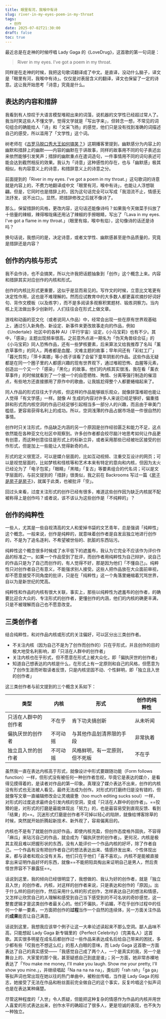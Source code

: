 ```yaml
---
title: 眼里有河，我喉中有诗
slug: river-in-my-eyes-poem-in-my-throat
tags:
  - 创作
date: 2025-07-02T21:30:00
draft: false
toc: true
---
```


最近总是在走神的时候哼唱 Lady Gaga 的《LoveDrug》，这首歌的第一句词是：

> River in my eyes. I've got a poem in my throat.

同样是在走神的时候，我把这句歌词翻译成了中文。是直译，没动什么脑子，译文是「眼里有河，我喉中有诗」。仅仅是对表层含义的翻译，译文也保留了一定的诗意。这让我开始思考「诗意」究竟是什么。<!--more-->

## 表达的内容和措辞

我看到有人惊叹于大语言模型堆砌出来的词藻，说机器的文学性已经超过常人了。我当时笑这些人不懂文学，觉得文学就是「写出字来」，但转念一想，不常见的词句组合的确能给人「诗」和「文采飞扬」的感觉，他们只是没有找到准确的词描述自己的感受，所以滥用了「文学性」这个词。

树老师在《[古罗马脱口秀大王如何搞笑？](https://podcasts.apple.com/cn/podcast/%E7%8B%AC%E6%A0%91%E4%B8%8D%E6%88%90%E6%9E%97/id1711052890?i=1000712382830)》这期播客里提到，幽默感分为内容上的幽默和措辞上的幽默——内容的幽默在于讲故事，同样的故事用不同的句子表述出来依然能够引发笑声；措辞的幽默重点在遣词造句，一件事情用不同的词句表述可能会达到截然相反的效果。我认为「诗意」这种感性的存在，也与「幽默感」极其相似，有内容意义上的诗意，和措辞意义上的诗意之分。

前面提到的「River in my eyes. I've got a poem in my throat.」这句歌词的诗意就是内容上的，不费力地翻译成中文「眼里有河，喉中有诗」，也能让人浮想联翩。但是，它同时也是措辞上的，因为这句话完全可以写成「我泪流不止，情感无法抒发，说不出口」。显然，把措辞修改之后就不像诗了。

那么，保留措辞的风格，更改内容，这句话还能像诗吗？如果我今天做菜手抖放了十倍量的辣椒，辣得喉咙痛还用沾了辣椒的手擦眼睛，写出了「Lava in my eyes. I've got a flame in my throat.」（眼里有熔，喉中有焰），这句像诗的话还是诗吗？

换句话说，我想问的是，决定诗意，或者文学性、幽默感甚至是作品质量的，究竟是措辞还是内容？

## 创作的内核与形式

我不会作诗，也不会搞笑，所以允许我把话题抽象到「创作」这个概念上来。内容和措辞其实对应创作的内核和形式。

创作的内核比形式更重要，这似乎是显而易见的。写作文的时候，立意比文笔更有决定性作用，这也是不难理解的。然而应试教育中的大多数人都更喜欢摘抄好词好句、背作文模板（以及练字），而不是多阅读多观察积累题材、锻炼洞察力。当内核上无法做出多少创新时，人们往往会在形式上做文章。

游戏和动画的亚文化（或者说同人作品）中，经常会出现一些在原有世界观基础上，通过引入新角色、新设定、新事件来更改故事走向的作品，例如《Undertale》社区中的各种 AU（平行宇宙）设定，《小马宝莉》也有不少。其中，「感染」主题出现频率很高。之前意外点进一期名为「伪天角兽综合征」的《小马宝莉》同人恐怖作品，还有一些梦核要素，后来算法又给我推荐了名叫「薰衣草事件」的同人，两者都是血腥、灾难主题的故事；早年间还有「彩虹工厂」「暮光剪剪」「萍卡美娜」等小孩子误看了会留下童年阴影的作品。这些作品无疑都是在同一个圈子里的人都感兴趣的现有世界观下，通过堆砌恐怖、血腥等元素，创造出一个又一个「感染」「黑化」的故事。他们的内核其实很浅，我在看「薰衣草事件」的时候就看到了一个接一个的自愿牺牲、殉情、分离等强行制造的催泪点，有些地方还直接挪用了原作中的歌曲，让我尴尬得整个人都要蜷缩起来了。

同人作品的形式往往大于内核，但这样的作品能够娱乐观众，就像辞藻堆砌也能让人觉得「有文学感」一样。就像 AI 生成的内容对许多人来说已经足够好，偏重措辞和形式而内核空洞的作品已经足够引起相当多一部分人的兴趣，而且由于审美门槛低，更容易获得名利上的成功。所以，空洞浅薄的作品占据市场是一件很自然的事情。

创作时只关注形式，作品缺乏内涵的另一个原因是创作经验匮乏和能力不足，这点依然能在各种亚文化社区中观察到。许多创作者都会绞尽脑汁地思考如何让作品更有创意，而这种创意往往是形式上的标新立异，或者采用那些已经被社区接受的创作形式，但是加上一些能让人觉得新奇的点。

形式的定义很宽泛，可以是媒介层面的，比如互动视频、注重交互设计的网页；可以是视觉层面的，比如梦核和怪核等和艺术本来有特定的意向和内核，但因为太火已经沦为了「电子包浆」「眼睛」「黑暗」「复古」等要素组合的代名词；可以是文字层面的，与前文提到的「措辞」很类似，我之前在 Backrooms 写过一篇《[房子是房子是房子](https://backrooms-wiki-cn.wikidot.com/level-c-646)》，就属于此类，也被批评「空」。

回过头来看，过度关注形式的创作已经有很多，难道这些创作因为缺乏内核就不配被称得上是创作吗？或者说，该不该认为这些创作是「不纯粹的」？

## 创作的纯粹性

一些人，尤其是一些自视清高的文人和爱掉书袋的文艺青年，总是强调「纯粹性」这个概念。一般来说，创作是纯粹的，就意味着创作者是自发且独立地进行创作的，不是为了追名逐利，不希望被世俗的、肮脏的东西玷污。

纯粹性这个概念很多时候成了水平低下的遮羞布，我认为它完全不应该作为评价作品的标准之一。如果一个作品受到了批评，而创作者用纯粹性为自己辩护，说自己的作品只是为了自己而创作的，有人觉得不好，那是因为他们「不懂自己」。纯粹性只对创作者自己有意义，不能强求别人接受。这些人把作品放在大众面前审视，却不愿意接受不同角度的批评，只是在「纯粹性」这一个角落里蜷缩着咒骂世界，自以为是新世纪的梵高。

纯粹性和作品的内核有很大关联，事实上，那些以纯粹性为遮羞布的创作者，的确要比迎合大众的、专注形式的创作者，更懂创作的内涵，他们的内核的确更丰满，只是不被理解而自己也不愿意改变。

## 三类创作者

结合纯粹性，和对作品内核或形式的关注偏好，可以区分出三类创作者。

- 不关注内核（因为自己不是为了创作而创作的）只在乎形式，并且创作的目的极大地受名利影响，即「只活在人群中的创作者」
- 关注内核也在乎形式，但不愿意在形式上被大众化，即「偏执厌世的创作者」
- 知道自己想表达的内核是什么，在形式上有一定原则和自己的风格，但愿意为了创作生涯而听取读者反馈，只是内核坚固不动、个性鲜明，即「独立且入世的创作者」

这三类创作者与前文提到的三个概念关系如下：

| 类型         | 内核   | 形式              | 创作的纯粹性 |
| ---------- | ---- | --------------- | ------ |
| 只活在人群中的创作者 | 不在乎  | 肯下功夫搞创新         | 从未听闻   |
| 偏执厌世的创作者   | 不可动摇 | 与其他作品划清界限的手段    | 非常执着   |
| 独立且入世的创作者  | 不可动摇 | 风格鲜明，有一定原则，但不死板 | 不在乎    |

虽然我一直在表达内核高于形式，就像设计中形式要跟随功能（Form follows function）一样，但形式没有被任何一种创作者忽视，毕竟它是表达的媒介，是看得见摸得着的，是读者对作品的第一印象。真理没了媒介表达不出来，创作的内核没有形式也无法被人看见，最终无法成为创作。对形式的打磨终归是没有错的，但就像写文章一直编辑修改会让灵魂疲惫（too much editing sucks soul）一样，对形式的过度追求最终会引发内核的空洞，变成「只活在人群中的创作者」。==狡猾的是，对形式的打磨是最能体现出「努力」的，也是最容易受到直观反馈、看到「结果」的==。沉迷形式打磨是创作者不可掉以轻心的陷阱，就像给博客除草的时候，突然就开始折腾起新技术、新外观了，容易偏离目的。

内核也不是有了就能创作出好作品，即使内核充盈，但创作态度格外固执，不容得「麻瓜」来玷污自己的作品，就会成为「偏执厌世的创作者」。更何况，内核是极其主观且难以把握形状的东西，没有人能评价一个作品内核的好坏，除了作者自己。一个作品有没有把创作者自己的想法表达出来、情感抒发出来、个性体现出来，都与读者和观众没有关系，他们只在乎他们「喜不喜欢」。内核不是能被直接拿出来证明作品好坏的东西，就像==不能把阳具掏出来证明自己是男人，然后责怪世界容不下暴露狂==。

话说到这里，我的倾向已经很明显了，我想做的、我认为好的创作者，就是「独立且入世」的创作者。内核，对这样的创作者来说，只是表达和创作的「原因」。出于什么样的目的创作，然后采用什么样的形式创作，怎样表达自己的想法和情感，又怎样让欣赏自己的人理解和感受到自己当下感受到的不可名状的奇妙感觉，这一整套逻辑才是这类创作者最关心的。他们不偏执，不谄媚，不在乎创作过程中的任何一个单一要素，一方面把创作的**过程**当作一个自然的连续体，另一方面关注作品的**成果**能否让自己满意。

话说到这里，我想我应该举个例子让这一大串论述读起来不那么空洞。鄙人品味不高，只能想起 Lady Gaga 新专辑里的《Perfect Celebrity》（完美名人）这首歌。其实很多明星在成名后都创作过一些作品来表达成名后给自己带来的困扰，多少都有些「哎我也不想这么红」的惹人白眼的意味，而 Lady Gaga 这首歌一方面表达了自己的真实感受——「我感觉自己成了两个人，一个是真实的我，另一个是舞台上的、大家爱的那个我，甚至疑惑自己到底是谁」；另一方面，她非常赤裸地表达了「You make me money, I'll make you laugh. Show me your pretty, I'll show you mine.」，并继续唱起「Na na na na na」，类似的「rah rah」「ga ga」等拟声词也常出现在她以往的热门单曲中，被粉丝传唱，当作是 Lady Gaga 的标志，她接受了无法在作品和粉丝面前完全做自己的这个事实，反复吟唱这个拟声词也是在表达某种痛楚。

尽管这种程度的「入世」令人质疑，但能把这种复杂的情感作为作品的内核并用世人喜爱的形式表达出来，创作水平的确超过了很多人，更是坦诚的表现，也不失为一种独立。

